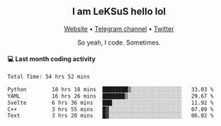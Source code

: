 <h2 align="center">I am LeKSuS hello lol</h2>
<div align="center">
  <a href="https://leksus.net">Website</a> •
  <a href="https://t.me/leksus_was_here">Telegram channel</a> •
  <a href="https://twitter.com/___LeKSuS___">Twitter</a>
</div>
<p align="center">So yeah, I code. Sometimes.</p>

#### :computer: Last month coding activity
<!--START_SECTION:waka-->

```txt
Total Time: 54 hrs 52 mins

Python        18 hrs 18 mins  ████████▒░░░░░░░░░░░░░░░░   33.03 %
YAML          16 hrs 26 mins  ███████▒░░░░░░░░░░░░░░░░░   29.67 %
Svelte        6 hrs 36 mins   ███░░░░░░░░░░░░░░░░░░░░░░   11.92 %
C++           3 hrs 55 mins   █▓░░░░░░░░░░░░░░░░░░░░░░░   07.09 %
Text          3 hrs 20 mins   █▓░░░░░░░░░░░░░░░░░░░░░░░   06.02 %
```

<!--END_SECTION:waka-->

<!-- flag{4_l0t_0f_1nter35t1ng_th1ng5_4r3_1n_publ1c_d0m41n} -->
